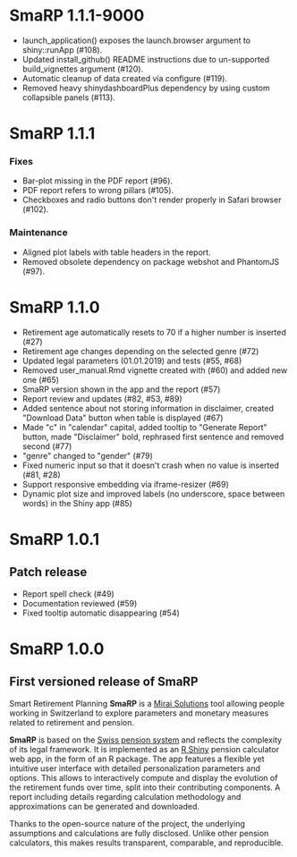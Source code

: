 # SmaRP 1.1.1-9000

* launch_application() exposes the launch.browser argument to shiny::runApp (#108).
* Updated install_github() README instructions due to un-supported build_vignettes argument (#120).
* Automatic cleanup of data created via configure (#119).
* Removed heavy shinydashboardPlus dependency by using custom collapsible panels (#113).

# SmaRP 1.1.1

### Fixes

* Bar-plot missing in the PDF report (#96).
* PDF report refers to wrong pillars (#105).
* Checkboxes and radio buttons don't render properly in Safari browser (#102).

### Maintenance

* Aligned plot labels with table headers in the report.
* Removed obsolete dependency on package webshot and PhantomJS (#97).

# SmaRP 1.1.0

* Retirement age automatically resets to 70 if a higher number is inserted (#27)
* Retirement age changes depending on the selected genre (#72)
* Updated legal parameters (01.01.2019) and tests (#55, #68)
* Removed user_manual.Rmd vignette created with (#60) and added new one (#65)
* SmaRP version shown in the app and the report (#57)
* Report review and updates (#82, #53, #89)
* Added sentence about not storing information in disclaimer, created "Download Data" button when table is displayed (#67)
* Made "c" in "calendar" capital, added tooltip to "Generate Report" button, made "Disclaimer" bold, rephrased first sentence and removed second (#77)
* "genre" changed to "gender" (#79)
* Fixed numeric input so that it doesn't crash when no value is inserted (#81, #28)
* Support responsive embedding via iframe-resizer (#69)
* Dynamic plot size and improved labels (no underscore, space between words) in the Shiny app (#85)

# SmaRP 1.0.1

## Patch release

* Report spell check (#49)
* Documentation reviewed (#59)
* Fixed tooltip automatic disappearing (#54)

# SmaRP 1.0.0

## First versioned release of SmaRP

Smart Retirement Planning **SmaRP** is a [Mirai Solutions](https://mirai-solutions.ch/) tool allowing people working in Switzerland to explore parameters and monetary measures related to retirement and pension.

**SmaRP** is based on the [Swiss pension system](https://en.wikipedia.org/wiki/Pension_system_in_Switzerland) and reflects the complexity of its legal framework.
It is implemented as an [R Shiny](https://shiny.rstudio.com/) pension calculator web app, in the form of an R package.
The app features a flexible yet intuitive user interface with detailed personalization parameters and options.
This allows to interactively compute and display the evolution of the retirement funds over time, split into their contributing components.
A report including details regarding calculation methodology and approximations can be generated and downloaded.

Thanks to the open-source nature of the project, the underlying assumptions and calculations are fully disclosed.
Unlike other pension calculators, this makes results transparent, comparable, and reproducible.
